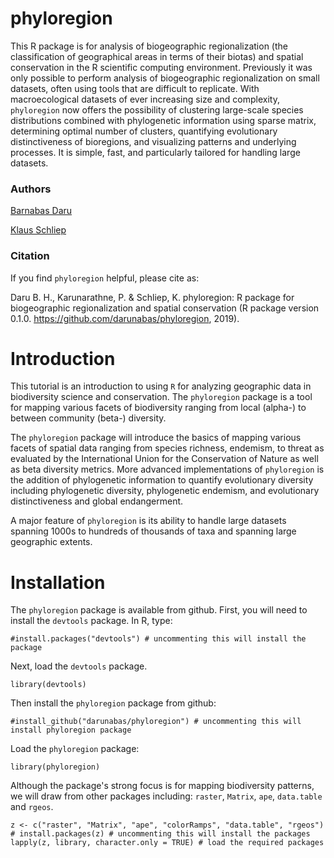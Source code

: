 # phyloregion
This R package is for analysis of biogeographic regionalization (the classification of geographical areas in terms of their biotas) and spatial conservation in the R scientific computing environment. Previously it was only possible to perform analysis of biogeographic regionalization on small datasets, often using tools that are difficult to replicate. With macroecological datasets of ever increasing size and complexity, `phyloregion` now offers the possibility of clustering large-scale species distributions combined with phylogenetic information using sparse matrix, determining optimal number of clusters, quantifying evolutionary distinctiveness of bioregions, and visualizing patterns and underlying processes. It is simple, fast, and particularly tailored for handling large datasets.
### Authors
[Barnabas Daru](https://barnabasdaru.com/) 

[Klaus Schliep](https://kschliep.netlify.com/)
### Citation
If you find ```phyloregion``` helpful, please cite as:

Daru B. H., Karunarathne, P. & Schliep, K. phyloregion: R package for biogeographic regionalization and spatial conservation (R package version 0.1.0. https://github.com/darunabas/phyloregion, 2019).
# Introduction
This tutorial is an introduction to using `R` for analyzing geographic data in biodiversity science and conservation. The `phyloregion` package is a tool for mapping various facets of biodiversity ranging from local (alpha-) to between community (beta-) diversity.

The `phyloregion` package will introduce the basics of mapping various facets of spatial data ranging from species richness, endemism, to threat as evaluated by the International Union for the Conservation of Nature as well as beta diversity metrics. More advanced implementations of `phyloregion` is the addition of phylogenetic information to quantify evolutionary diversity including phylogenetic diversity, phylogenetic endemism, and evolutionary distinctiveness and global endangerment.

A major feature of `phyloregion` is its ability to handle large datasets spanning 1000s to hundreds of thousands of taxa and spanning large geographic extents.
# Installation
The `phyloregion` package is available from github. First, you will need to install the `devtools` package. In R, type:
```{r, echo=TRUE}
#install.packages("devtools") # uncommenting this will install the package
```
Next, load the `devtools` package.
```{r, message=FALSE, results='hide', warning=FALSE}
library(devtools)
```
Then install the `phyloregion` package from github:
```{r, echo=TRUE}
#install_github("darunabas/phyloregion") # uncommenting this will install phyloregion package
```
Load the `phyloregion` package:
```{r, echo=TRUE}
library(phyloregion)
```
Although the package's strong focus is for mapping biodiversity patterns, we will draw from other packages including: `raster`, `Matrix`, `ape`, `data.table` and `rgeos`.

```{r, message=FALSE, results='hide', warning=FALSE}
z <- c("raster", "Matrix", "ape", "colorRamps", "data.table", "rgeos")
# install.packages(z) # uncommenting this will install the packages
lapply(z, library, character.only = TRUE) # load the required packages
```
